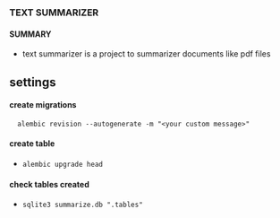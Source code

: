 ### TEXT SUMMARIZER

#### SUMMARY
- text summarizer is a project to summarizer documents like pdf files

## settings
#### create migrations
```
  alembic revision --autogenerate -m "<your custom message>"
```
#### create table
- ```
  alembic upgrade head
  ```
#### check tables created
- ```
  sqlite3 summarize.db ".tables"
```